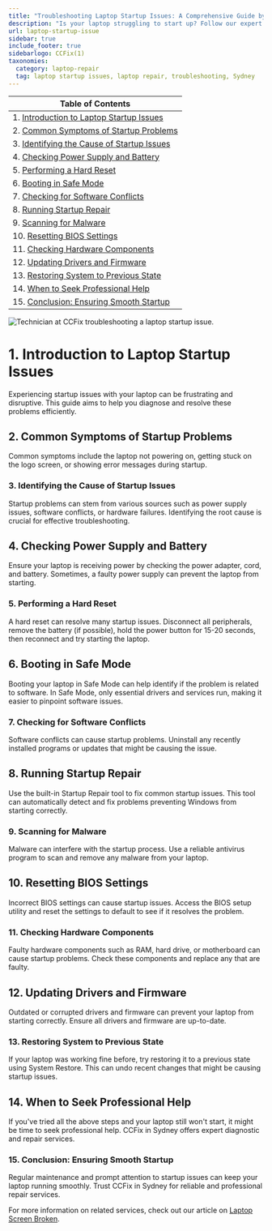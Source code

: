 ```yaml
---
title: "Troubleshooting Laptop Startup Issues: A Comprehensive Guide by CCFix"
description: "Is your laptop struggling to start up? Follow our expert guide to diagnose and fix common startup issues. Visit CCFix in Sydney for professional assistance or get a free quote online!"
url: laptop-startup-issue
sidebar: true
include_footer: true
sidebarlogo: CCFix(1)
taxonomies:
  category: laptop-repair
  tag: laptop startup issues, laptop repair, troubleshooting, Sydney
---
```


| **Table of Contents**                                               |
|---------------------------------------------------------------------|
| 1. [Introduction to Laptop Startup Issues](#1-introduction-to-laptop-startup-issues) |
| 2. [Common Symptoms of Startup Problems](#2-common-symptoms-of-startup-problems) |
| 3. [Identifying the Cause of Startup Issues](#3-identifying-the-cause-of-startup-issues) |
| 4. [Checking Power Supply and Battery](#4-checking-power-supply-and-battery) |
| 5. [Performing a Hard Reset](#5-performing-a-hard-reset) |
| 6. [Booting in Safe Mode](#6-booting-in-safe-mode) |
| 7. [Checking for Software Conflicts](#7-checking-for-software-conflicts) |
| 8. [Running Startup Repair](#8-running-startup-repair) |
| 9. [Scanning for Malware](#9-scanning-for-malware) |
| 10. [Resetting BIOS Settings](#10-resetting-bios-settings) |
| 11. [Checking Hardware Components](#11-checking-hardware-components) |
| 12. [Updating Drivers and Firmware](#12-updating-drivers-and-firmware) |
| 13. [Restoring System to Previous State](#13-restoring-system-to-previous-state) |
| 14. [When to Seek Professional Help](#14-when-to-seek-professional-help) |
| 15. [Conclusion: Ensuring Smooth Startup](#15-conclusion-ensuring-smooth-startup) |

![Technician at CCFix troubleshooting a laptop startup issue.](/images/ccfix-laptop-startup-issue.webp "CCFix technician troubleshooting a laptop startup issue, showcasing expert repair services in a professional environment.")

# **1. Introduction to Laptop Startup Issues**
Experiencing startup issues with your laptop can be frustrating and disruptive. This guide aims to help you diagnose and resolve these problems efficiently.

## **2. Common Symptoms of Startup Problems**
Common symptoms include the laptop not powering on, getting stuck on the logo screen, or showing error messages during startup.

### **3. Identifying the Cause of Startup Issues**
Startup problems can stem from various sources such as power supply issues, software conflicts, or hardware failures. Identifying the root cause is crucial for effective troubleshooting.

## **4. Checking Power Supply and Battery**
Ensure your laptop is receiving power by checking the power adapter, cord, and battery. Sometimes, a faulty power supply can prevent the laptop from starting.

### **5. Performing a Hard Reset**
A hard reset can resolve many startup issues. Disconnect all peripherals, remove the battery (if possible), hold the power button for 15-20 seconds, then reconnect and try starting the laptop.

## **6. Booting in Safe Mode**
Booting your laptop in Safe Mode can help identify if the problem is related to software. In Safe Mode, only essential drivers and services run, making it easier to pinpoint software issues.

### **7. Checking for Software Conflicts**
Software conflicts can cause startup problems. Uninstall any recently installed programs or updates that might be causing the issue.

## **8. Running Startup Repair**
Use the built-in Startup Repair tool to fix common startup issues. This tool can automatically detect and fix problems preventing Windows from starting correctly.

### **9. Scanning for Malware**
Malware can interfere with the startup process. Use a reliable antivirus program to scan and remove any malware from your laptop.

## **10. Resetting BIOS Settings**
Incorrect BIOS settings can cause startup issues. Access the BIOS setup utility and reset the settings to default to see if it resolves the problem.

### **11. Checking Hardware Components**
Faulty hardware components such as RAM, hard drive, or motherboard can cause startup problems. Check these components and replace any that are faulty.

## **12. Updating Drivers and Firmware**
Outdated or corrupted drivers and firmware can prevent your laptop from starting correctly. Ensure all drivers and firmware are up-to-date.

### **13. Restoring System to Previous State**
If your laptop was working fine before, try restoring it to a previous state using System Restore. This can undo recent changes that might be causing startup issues.

## **14. When to Seek Professional Help**
If you've tried all the above steps and your laptop still won't start, it might be time to seek professional help. CCFix in Sydney offers expert diagnostic and repair services.

### **15. Conclusion: Ensuring Smooth Startup**
Regular maintenance and prompt attention to startup issues can keep your laptop running smoothly. Trust CCFix in Sydney for reliable and professional repair services.


For more information on related services, check out our article on [Laptop Screen Broken](https://ccfix.com.au/laptop-screen-broken).

